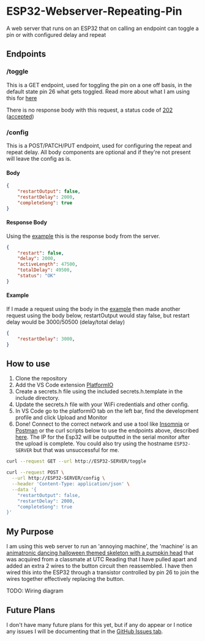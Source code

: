 # ESP32-Webserver-Repeating-Pin
A web server that runs on an ESP32 that on calling an endpoint can toggle a pin or with configured delay and repeat

## Endpoints
### /toggle
This is a GET endpoint, used for toggling the pin on a one off basis, in the default state pin 26 what gets toggled. Read more about what I am using this for [here](#my-purpose)

There is no response body with this request, a status code of [202](http://http.cat/202) ([accepted](https://developer.mozilla.org/en-US/docs/Web/HTTP/Status/202))

### /config
This is a POST/PATCH/PUT endpoint, used for configuring the repeat and repeat delay. 
All body components are optional and if they're not present will leave the config as is.

#### Body
```json
{
	"restartOutput": false,
	"restartDelay": 2000,
	"completeSong": true
}
```

#### Response Body
Using the [example](#body) this is the response body from the server.
```json
{
	"restart": false,
	"delay": 2000,
	"activeLength": 47500,
	"totalDelay": 49500,
	"status": "OK"
}
```

#### Example
If I made a request using the body in the [example](#body) then made another request using the body below, restartOutput would stay false, but restart delay would be 3000/50500 (delay/total delay)

```json
{
	"restartDelay": 3000,
}
```

## How to use
1. Clone the repository
2. Add the VS Code extension [PlatformIO](https://platformio.org/install/ide?install=vscode)
3. Create a secrets.h file using the included secrets.h.template in the include directory.
4. Update the secrets.h file with your WiFi credentials and other config.
5. In VS Code go to the platformIO tab on the left bar, find the development profile and click Upload and Monitor
6. Done! Connect to the correct network and use a tool like [Insomnia](https://insomnia.rest/) or [Postman](https://www.postman.com/) or the curl scripts below to use the endpoints above, described [here](#endpoints). The IP for the Esp32 will be outputted in the serial monitor after the upload is complete. You could also try using the hostname `ESP32-SERVER` but that was unsuccessful for me.

```bash
curl --request GET --url http://ESP32-SERVER/toggle

curl --request POST \
  --url http://ESP32-SERVER/config \
  --header 'Content-Type: application/json' \
  --data '{
	"restartOutput": false,
	"restartDelay": 2000,
	"completeSong": true
}'
```

## My Purpose
I am using this web server to run an 'annoying machine', the 'machine' is an [animatronic dancing halloween themed skeleton with a pumpkin head](https://www.biglots.com/product/13-25-dancing-pumpkin-skeleton-animated-plush/p810523695) that was acquired from a classmate at UTC Reading that I have pulled apart and added an extra 2 wires to the button circuit then reassembled. I have then wired this into the ESP32 through a transistor controlled by pin 26 to join the wires together effectively replacing the button.

TODO: Wiring diagram

## Future Plans
I don't have many future plans for this yet, but if any do appear or I notice any issues I will be documenting that in the [GitHub Issues tab](https://github.com/Bubcool1/ESP32-Webserver-Repeating-Pin/issues).